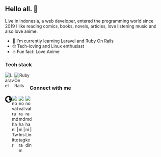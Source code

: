 ## Hello all. 👋

Live in indonesia, a web developer, entered the programming world since 2019 I like reading comics, books, novels, articles, love listening music and also love anime.

- 🌱 I'm currently learning Laravel and Ruby On Rails
- 🤓 Tech-loving and Linux enthusiast
- 🔥 Fun fact: Love Anime



### Tech stack

<a href="https://laravel.com/" target="_blank"><img align="left" title="Laravel" alt="Laravel" src="https://upload.wikimedia.org/wikipedia/commons/9/9a/Laravel.svg" width="30px" /></a>
<a href="https://rubyonrails.org/" target="_blank"><img align="left" title="Ruby On Rails" alt="Ruby On Rails" src="https://upload.wikimedia.org/wikipedia/commons/6/62/Ruby_On_Rails_Logo.svg" width="50px"/></a>


<br />

### Connect with me

[<img align="left" alt="novalramdhani.github.io" width="22px" src="https://raw.githubusercontent.com/iconic/open-iconic/master/svg/globe.svg" />][website]
[<img align="left" alt="novalramdhani | Twitter" width="22px" src="https://cdn.jsdelivr.net/npm/simple-icons@v3/icons/twitter.svg" />][twitter]
[<img align="left" alt="novalramdhani | Instagram" width="22px" src="https://cdn.jsdelivr.net/npm/simple-icons@v3/icons/instagram.svg" />][instagram]
<img align="left" alt="novalramdhani | Linkedin" width="22px" src="https://cdn.jsdelivr.net/npm/simple-icons@v3/icons/linkedin.svg" /> 

[website]: https://novalra.vercel.app
[twitter]: https://twitter.com/codewithval
[instagram]: https://www.instagram.com/noval.codes
